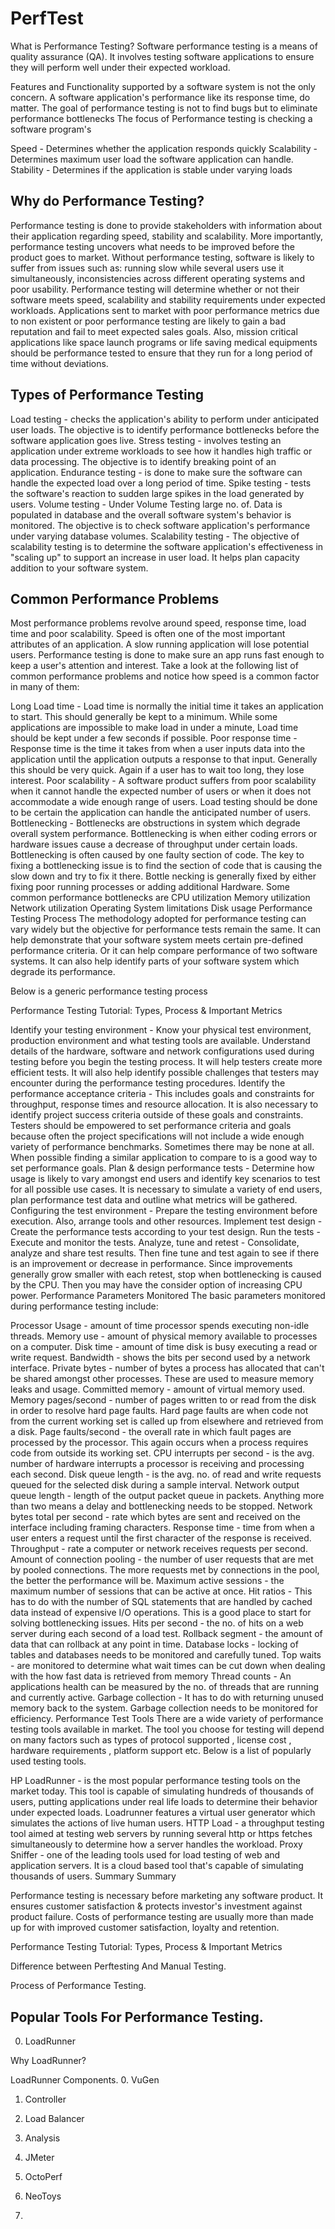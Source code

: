 # PerfTest
What is Performance Testing?
Software performance testing is a means of quality assurance (QA). It involves testing software applications to ensure they will perform well under their expected workload.

Features and Functionality supported by a software system is not the only concern. A software application's performance like its response time, do matter. The goal of performance testing is not to find bugs but to eliminate performance bottlenecks
The focus of Performance testing is checking a software program's

Speed - Determines whether the application responds quickly
Scalability - Determines maximum user load the software application can handle.
Stability - Determines if the application is stable under varying loads

## Why do Performance Testing?
Performance testing is done to provide stakeholders with information about their application regarding speed, stability and scalability. More importantly, performance testing uncovers what needs to be improved before the product goes to market. Without performance testing, software is likely to suffer from issues such as: running slow while several users use it simultaneously, inconsistencies across different operating systems and poor usability. Performance testing will determine whether or not their software meets speed, scalability and stability requirements under expected workloads. Applications sent to market with poor performance metrics due to non existent or poor performance testing are likely to gain a bad reputation and fail to meet expected sales goals. Also, mission critical applications like space launch programs or life saving medical equipments should be performance tested to ensure that they run for a long period of time without deviations.

## Types of Performance Testing
Load testing - checks the application's ability to perform under anticipated user loads. The objective is to identify performance bottlenecks before the software application goes live.
Stress testing - involves testing an application under extreme workloads to see how it handles high traffic or data processing. The objective is to identify breaking point of an application.
Endurance testing - is done to make sure the software can handle the expected load over a long period of time.
Spike testing - tests the software's reaction to sudden large spikes in the load generated by users.
Volume testing - Under Volume Testing large no. of. Data is populated in database and the overall software system's behavior is monitored. The objective is to check software application's performance under varying database volumes.
Scalability testing - The objective of scalability testing is to determine the software application's effectiveness in "scaling up" to support an increase in user load. It helps plan capacity addition to your software system.

## Common Performance Problems
Most performance problems revolve around speed, response time, load time and poor scalability. Speed is often one of the most important attributes of an application. A slow running application will lose potential users. Performance testing is done to make sure an app runs fast enough to keep a user's attention and interest. Take a look at the following list of common performance problems and notice how speed is a common factor in many of them:

Long Load time - Load time is normally the initial time it takes an application to start. This should generally be kept to a minimum. While some applications are impossible to make load in under a minute, Load time should be kept under a few seconds if possible.
Poor response time - Response time is the time it takes from when a user inputs data into the application until the application outputs a response to that input. Generally this should be very quick. Again if a user has to wait too long, they lose interest.
Poor scalability - A software product suffers from poor scalability when it cannot handle the expected number of users or when it does not accommodate a wide enough range of users. Load testing should be done to be certain the application can handle the anticipated number of users.
Bottlenecking - Bottlenecks are obstructions in system which degrade overall system performance. Bottlenecking is when either coding errors or hardware issues cause a decrease of throughput under certain loads. Bottlenecking is often caused by one faulty section of code. The key to fixing a bottlenecking issue is to find the section of code that is causing the slow down and try to fix it there. Bottle necking is generally fixed by either fixing poor running processes or adding additional Hardware. Some common performance bottlenecks are
CPU utilization
Memory utilization
Network utilization
Operating System limitations
Disk usage
Performance Testing Process
The methodology adopted for performance testing can vary widely but the objective for performance tests remain the same. It can help demonstrate that your software system meets certain pre-defined performance criteria. Or it can help compare performance of two software systems. It can also help identify parts of your software system which degrade its performance.

Below is a generic performance testing process

Performance Testing Tutorial: Types, Process & Important Metrics

Identify your testing environment - Know your physical test environment, production environment and what testing tools are available. Understand details of the hardware, software and network configurations used during testing before you begin the testing process. It will help testers create more efficient tests.  It will also help identify possible challenges that testers may encounter during the performance testing procedures.
Identify the performance acceptance criteria - This includes goals and constraints for throughput, response times and resource allocation.  It is also necessary to identify project success criteria outside of these goals and constraints. Testers should be empowered to set performance criteria and goals because often the project specifications will not include a wide enough variety of performance benchmarks. Sometimes there may be none at all. When possible finding a similar application to compare to is a good way to set performance goals.
Plan & design performance tests - Determine how usage is likely to vary amongst end users and identify key scenarios to test for all possible use cases. It is necessary to simulate a variety of end users, plan performance test data and outline what metrics will be gathered.
Configuring the test environment - Prepare the testing environment before execution. Also, arrange tools and other resources.
Implement test design - Create the performance tests according to your test design.
Run the tests - Execute and monitor the tests.
Analyze, tune and retest - Consolidate, analyze and share test results. Then fine tune and test again to see if there is an improvement or decrease in performance. Since improvements generally grow smaller with each retest, stop when bottlenecking is caused by the CPU. Then you may have the consider option of increasing CPU power.
Performance Parameters Monitored
The basic parameters monitored during performance testing include:

Processor Usage - amount of time processor spends executing non-idle threads.
Memory use - amount of physical memory available to processes on a computer.
Disk time - amount of time disk is busy executing a read or write request.
Bandwidth - shows the bits per second used by a network interface.
Private bytes - number of bytes a process has allocated that can't be shared amongst other processes. These are used to measure memory leaks and usage.
Committed memory - amount of virtual memory used.
Memory pages/second - number of pages written to or read from the disk in order to resolve hard page faults. Hard page faults are when code not from the current working set is called up from elsewhere and retrieved from a disk.
Page faults/second - the overall rate in which fault pages are processed by the processor. This again occurs when a process requires code from outside its working set.
CPU interrupts per second - is the avg. number of hardware interrupts a processor is receiving and processing each second.
Disk queue length - is the avg. no. of read and write requests queued for the selected disk during a sample interval.
Network output queue length - length of the output packet queue in packets. Anything more than two means a delay and bottlenecking needs to be stopped.
Network bytes total per second - rate which bytes are sent and received on the interface including framing characters.
Response time - time from when a user enters a request until the first character of the response is received.
Throughput - rate a computer or network receives requests per second.
Amount of connection pooling - the number of user requests that are met by pooled connections. The more requests met by connections in the pool, the better the performance will be.
Maximum active sessions - the maximum number of sessions that can be active at once.
Hit ratios - This has to do with the number of SQL statements that are handled by cached data instead of expensive I/O operations. This is a good place to start for solving bottlenecking issues.
Hits per second - the no. of hits on a web server during each second of a load test.
Rollback segment - the amount of data that can rollback at any point in time.
Database locks - locking of tables and databases needs to be monitored and carefully tuned.
Top waits - are monitored to determine what wait times can be cut down when dealing with the how fast data is retrieved from memory
Thread counts - An applications health can be measured by the no. of threads that are running and currently active.
Garbage collection - It has to do with returning unused memory back to the system. Garbage collection needs to be monitored for efficiency.
Performance Test Tools
There are a wide variety of performance testing tools available in market. The tool you choose for testing will depend on many factors such as types of protocol supported , license cost , hardware requirements , platform support etc. Below is a list of popularly used testing tools.

HP LoadRunner - is the most popular performance testing tools on the market today. This tool is capable of simulating hundreds of thousands of users, putting applications under real life loads to determine their behavior under expected loads. Loadrunner features a virtual user generator which simulates the actions of live human users.
HTTP Load - a throughput testing tool aimed at testing web servers by running several http or https fetches simultaneously to determine how a server handles the workload.
Proxy Sniffer - one of the leading tools used for load testing of web and application servers. It is a cloud based tool that's capable of simulating thousands of users. Summary
Summary

Performance testing is necessary before marketing any software product. It ensures customer satisfaction & protects investor's investment against product failure. Costs of performance testing are usually more than made up for with improved customer satisfaction, loyalty and retention.

Performance Testing Tutorial: Types, Process & Important Metrics





Difference between Perftesting And Manual Testing.

Process of Performance Testing.



## Popular Tools For Performance Testing.
0. LoadRunner

Why LoadRunner?

LoadRunner Components.
0. VuGen
1. Controller
2. Load Balancer
3. Analysis


1. JMeter
2. OctoPerf
3. NeoToys
4. 
